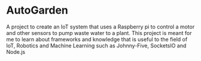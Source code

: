 # AutoGarden
A project to create an IoT system that uses a Raspberry pi to control a motor and other sensors to pump waste water to a plant. This project is meant for me to learn about frameworks and knowledge that is useful to the field of IoT, Robotics and Machine Learning such as Johnny-Five, SocketsIO and Node.js
